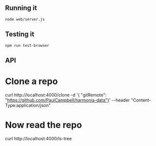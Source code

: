 

## Running it

`node web/server.js`


## Testing it

`npm run test-browser`


## API

# Clone a repo

curl http://localhost:4000/clone -d '{ "gitRemote": "https://github.com/PaulCampbell/harmonia-data"}' --header "Content-Type:application/json"


# Now read the repo

curl http://localhost:4000/ls-tree
